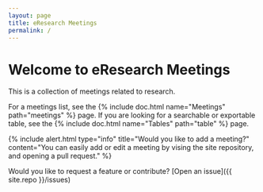 ```yaml
---
layout: page
title: eResearch Meetings
permalink: /
---
```


# Welcome to eResearch Meetings

This is a collection of meetings related to research.

For a meetings list, see the {% include doc.html name="Meetings" path="meetings" %} page. If you
are looking for a searchable or exportable table, see the {% include doc.html name="Tables" path="table" %} page.

{% include alert.html type="info" title="Would you like to add a meeting?" content="You can easily add or edit a meeting by vising the site repository, and opening a pull request." %}

Would you like to request a feature or contribute? [Open an issue]({{ site.repo }}/issues)
